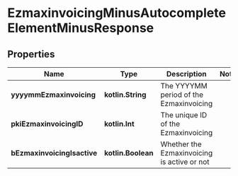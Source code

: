 
# EzmaxinvoicingMinusAutocompleteElementMinusResponse

## Properties
Name | Type | Description | Notes
------------ | ------------- | ------------- | -------------
**yyyymmEzmaxinvoicing** | **kotlin.String** | The YYYYMM period of the Ezmaxinvoicing | 
**pkiEzmaxinvoicingID** | **kotlin.Int** | The unique ID of the Ezmaxinvoicing | 
**bEzmaxinvoicingIsactive** | **kotlin.Boolean** | Whether the Ezmaxinvoicing is active or not | 



